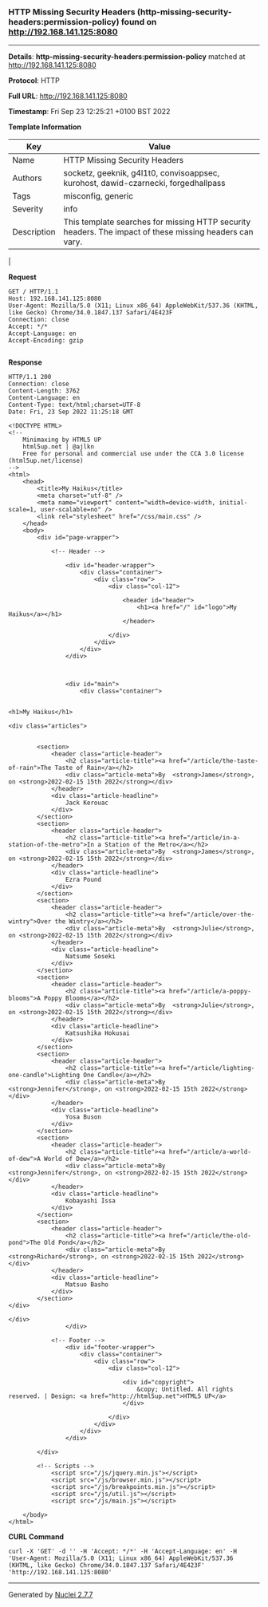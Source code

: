 ### HTTP Missing Security Headers (http-missing-security-headers:permission-policy) found on http://192.168.141.125:8080
---
**Details**: **http-missing-security-headers:permission-policy**  matched at http://192.168.141.125:8080

**Protocol**: HTTP

**Full URL**: http://192.168.141.125:8080

**Timestamp**: Fri Sep 23 12:25:21 +0100 BST 2022

**Template Information**

| Key | Value |
|---|---|
| Name | HTTP Missing Security Headers |
| Authors | socketz, geeknik, g4l1t0, convisoappsec, kurohost, dawid-czarnecki, forgedhallpass |
| Tags | misconfig, generic |
| Severity | info |
| Description | This template searches for missing HTTP security headers. The impact of these missing headers can vary.
 |

**Request**
```http
GET / HTTP/1.1
Host: 192.168.141.125:8080
User-Agent: Mozilla/5.0 (X11; Linux x86_64) AppleWebKit/537.36 (KHTML, like Gecko) Chrome/34.0.1847.137 Safari/4E423F
Connection: close
Accept: */*
Accept-Language: en
Accept-Encoding: gzip


```

**Response**
```http
HTTP/1.1 200 
Connection: close
Content-Length: 3762
Content-Language: en
Content-Type: text/html;charset=UTF-8
Date: Fri, 23 Sep 2022 11:25:18 GMT

<!DOCTYPE HTML>
<!--
	Minimaxing by HTML5 UP
	html5up.net | @ajlkn
	Free for personal and commercial use under the CCA 3.0 license (html5up.net/license)
-->
<html>
	<head>
		<title>My Haikus</title>
		<meta charset="utf-8" />
		<meta name="viewport" content="width=device-width, initial-scale=1, user-scalable=no" />
		<link rel="stylesheet" href="/css/main.css" />
	</head>
	<body>
		<div id="page-wrapper">

			<!-- Header -->
			
				<div id="header-wrapper">
					<div class="container">
						<div class="row">
							<div class="col-12">

								<header id="header">
									<h1><a href="/" id="logo">My Haikus</a></h1>
								</header>

							</div>
						</div>
					</div>
				</div>
				

			
				<div id="main">
					<div class="container">
	

<h1>My Haikus</h1>

<div class="articles">


		<section>
			<header class="article-header">
				<h2 class="article-title"><a href="/article/the-taste-of-rain">The Taste of Rain</a></h2>
				<div class="article-meta">By  <strong>James</strong>, on <strong>2022-02-15 15th 2022</strong></div>
			</header>
			<div class="article-headline">
				Jack Kerouac
			</div>
		</section>
		<section>
			<header class="article-header">
				<h2 class="article-title"><a href="/article/in-a-station-of-the-metro">In a Station of the Metro</a></h2>
				<div class="article-meta">By  <strong>James</strong>, on <strong>2022-02-15 15th 2022</strong></div>
			</header>
			<div class="article-headline">
				Ezra Pound
			</div>
		</section>
		<section>
			<header class="article-header">
				<h2 class="article-title"><a href="/article/over-the-wintry">Over the Wintry</a></h2>
				<div class="article-meta">By  <strong>Julie</strong>, on <strong>2022-02-15 15th 2022</strong></div>
			</header>
			<div class="article-headline">
				Natsume Soseki
			</div>
		</section>
		<section>
			<header class="article-header">
				<h2 class="article-title"><a href="/article/a-poppy-blooms">A Poppy Blooms</a></h2>
				<div class="article-meta">By  <strong>Julie</strong>, on <strong>2022-02-15 15th 2022</strong></div>
			</header>
			<div class="article-headline">
				Katsushika Hokusai
			</div>
		</section>
		<section>
			<header class="article-header">
				<h2 class="article-title"><a href="/article/lighting-one-candle">Lighting One Candle</a></h2>
				<div class="article-meta">By  <strong>Jennifer</strong>, on <strong>2022-02-15 15th 2022</strong></div>
			</header>
			<div class="article-headline">
				Yosa Buson
			</div>
		</section>
		<section>
			<header class="article-header">
				<h2 class="article-title"><a href="/article/a-world-of-dew">A World of Dew</a></h2>
				<div class="article-meta">By  <strong>Jennifer</strong>, on <strong>2022-02-15 15th 2022</strong></div>
			</header>
			<div class="article-headline">
				Kobayashi Issa
			</div>
		</section>
		<section>
			<header class="article-header">
				<h2 class="article-title"><a href="/article/the-old-pond">The Old Pond</a></h2>
				<div class="article-meta">By  <strong>Richard</strong>, on <strong>2022-02-15 15th 2022</strong></div>
			</header>
			<div class="article-headline">
				Matsuo Basho
			</div>
		</section>
</div>

</div>
				</div>

			<!-- Footer -->
				<div id="footer-wrapper">
					<div class="container">
						<div class="row">
							<div class="col-12">

								<div id="copyright">
									&copy; Untitled. All rights reserved. | Design: <a href="http://html5up.net">HTML5 UP</a>
								</div>

							</div>
						</div>
					</div>
				</div>

		</div>

		<!-- Scripts -->
			<script src="/js/jquery.min.js"></script>
			<script src="/js/browser.min.js"></script>
			<script src="/js/breakpoints.min.js"></script>
			<script src="/js/util.js"></script>
			<script src="/js/main.js"></script>

	</body>
</html>

```


**CURL Command**
```
curl -X 'GET' -d '' -H 'Accept: */*' -H 'Accept-Language: en' -H 'User-Agent: Mozilla/5.0 (X11; Linux x86_64) AppleWebKit/537.36 (KHTML, like Gecko) Chrome/34.0.1847.137 Safari/4E423F' 'http://192.168.141.125:8080'
```
---
Generated by [Nuclei 2.7.7](https://github.com/projectdiscovery/nuclei)